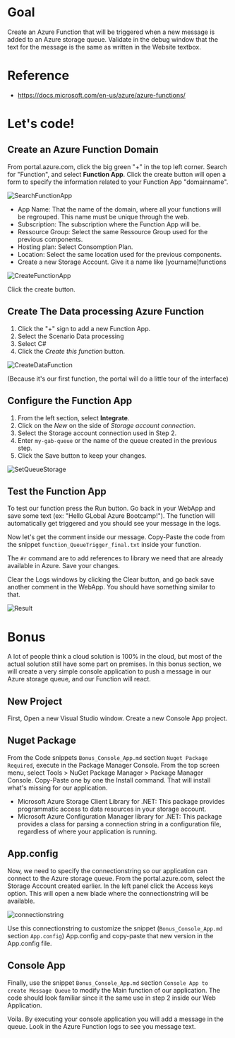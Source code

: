 Goal
======

Create an Azure Function that will be triggered when a new message is added to an Azure storage queue. 
Validate in the debug window that the text for the message is the same as written in the Website textbox.


Reference
=========

- https://docs.microsoft.com/en-us/azure/azure-functions/


Let's code!
===========

Create an Azure Function Domain
-------------------------------

From portal.azure.com, click the big green "+" in the top left corner. Search for "Function", and select **Function App**. Click the create button will open a form to specify the information related to your Function App "domainname".

![SearchFunctionApp][SearchFunctionApp]

- App Name: That the name of the domain, where all your functions will be regrouped. This name must be unique through the web.
- Subscription: The subscription where the Function App will be. 
- Ressource Group: Select the same Ressource Group used for the previous components.
- Hosting plan: Select Consomption Plan.
- Location: Select the same location used for the previous components.
- Create a new Storage Account. Give it a name like [yourname]functions

![CreateFunctionApp][CreateFunctionApp]

Click the create button.

Create The Data processing Azure Function 
-----------------------------------------

1. Click the "+" sign to add a new Function App.
1. Select the Scenario Data processing
1. Select C#
1. Click the *Create this function* button.

![CreateDataFunction][CreateDataFunction]

(Because it's our first function, the portal will do a little tour of the interface)


Configure the Function App
--------------------------

1. From the left section, select **Integrate**.
1. Click on the *New* on the side of *Storage account connection*. 
1. Select the Storage account connection used in Step 2.
1. Enter `my-gab-queue` or the name of the queue created in the previous step. 
1. Click the Save button to keep your changes.

![SetQueueStorage][SetQueueStorage]


Test the Function App
--------------------------

To test our function press the Run button. Go back in your WebApp and save some text (ex: "Hello GLobal Azure Bootcamp!").
The function will automatically get triggered and you should see your message in the logs.

Now let's get the comment inside our message. Copy-Paste the code from the snippet `function_QueueTrigger_final.txt` inside your function.

The `#r` command are to add references to library we need that are already available in Azure. Save your changes.

Clear the Logs windows by clicking the Clear button, and go back save another comment in the WebApp. You should have something similar to that.

![Result][Result]


Bonus
=====

A lot of people think a cloud solution is 100% in the cloud, but most of the actual solution still have some part on premises. In this bonus section, we will create a very simple console application to push a message in our Azure storage queue, and our Function will react.

New Project
-----------

First, Open a new Visual Studio window. Create a new Console App project. 

Nuget Package
-------------

From the Code snippets `Bonus_Console_App.md` section `Nuget Package Required`, execute in the Package Manager Console. From the top screen menu, select Tools > NuGet Package Manager > Package Manager Console. Copy-Paste one by one the Install command.  That will install what's missing for our application.

- Microsoft Azure Storage Client Library for .NET: This package provides programmatic access to data resources in your storage account.
- Microsoft Azure Configuration Manager library for .NET: This package provides a class for parsing a connection string in a configuration file, regardless of where your application is running.

App.config
----------

Now, we need to specify the connectionstring so our application can connect to the Azure storage queue. From the portal.azure.com, select the Storage Account created earlier. In the left panel click the Access keys option.  This will open a new blade where the connectionstring will be available.

![connectionstring][connectionstring]

Use this connectionstring to customize the snippet (`Bonus_Console_App.md` section `App.config`) App.config and copy-paste that new version in the App.config file.

Console App
-----------

Finally, use the snippet `Bonus_Console_App.md` section `Console App to create Message Queue` to modify the Main function of our application. The code should look familiar since it the same use in step 2 inside our Web Application.

Voila. By executing your console application you will add a message in the queue.  Look in the Azure Function logs to see you message text.


[SearchFunctionApp]: Media/SearchFunctionApp.png "Search Function App"
[CreateFunctionApp]: Media/CreateFunctionApp.png "Create a Function App"
[CreateDataFunction]: Media/CreateDataFunction.png "Create Data processing Function"
[SetQueueStorage]: Media/SetQueueStorage.png "Set Queue Storage"
[Result]: Media/Result.png "See Logs"
[connectionstring]: Media/connectionstring.png "Connectionstring available in the portal"